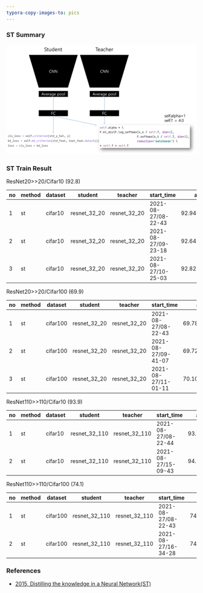 ```yaml
---
typora-copy-images-to: pics
---
```


### ST Summary

![image-20210828092759272](pics/image-20210828092759272.png)

### ST Train Result

ResNet20>>20/Cifar10 (92.8)

| no   | method | dataset | student      | teacher      | start_time          | acc         | epoch | nepoch | lr   | batch_size |
| ---- | ------ | ------- | ------------ | ------------ | ------------------- | ----------- | ----- | ------ | ---- | ---------- |
| 1    | st     | cifar10 | resnet_32_20 | resnet_32_20 | 2021-08-27/08-22-43 | 92.94872284 | 159   | 200    | 0.1  | 128        |
| 2    | st     | cifar10 | resnet_32_20 | resnet_32_20 | 2021-08-27/09-23-18 | 92.64823914 | 199   | 200    | 0.1  | 128        |
| 3    | st     | cifar10 | resnet_32_20 | resnet_32_20 | 2021-08-27/10-25-03 | 92.82852936 | 177   | 200    | 0.1  | 128        |

ResNet20>>20/Cifar100 (69.9)

| no   | method | dataset  | student      | teacher      | start_time          | acc         | epoch | nepoch | lr   | batch_size |
| ---- | ------ | -------- | ------------ | ------------ | ------------------- | ----------- | ----- | ------ | ---- | ---------- |
| 1    | st     | cifar100 | resnet_32_20 | resnet_32_20 | 2021-08-27/08-22-43 | 69.78165436 | 162   | 200    | 0.1  | 128        |
| 2    | st     | cifar100 | resnet_32_20 | resnet_32_20 | 2021-08-27/09-41-07 | 69.72155762 | 169   | 200    | 0.1  | 128        |
| 3    | st     | cifar100 | resnet_32_20 | resnet_32_20 | 2021-08-27/11-01-11 | 70.10216522 | 190   | 200    | 0.1  | 128        |

ResNet110>>110/Cifar10 (93.9)

| no   | method | dataset | student       | teacher       | start_time          | acc      | epoch | nepoch | lr   | batch_size |
| ---- | ------ | ------- | ------------- | ------------- | ------------------- | -------- | ----- | ------ | ---- | ---------- |
| 1    | st     | cifar10 | resnet_32_110 | resnet_32_110 | 2021-08-27/08-22-44 | 93.54968 | 158   | 200    | 0.1  | 128        |
| 2    | st     | cifar10 | resnet_32_110 | resnet_32_110 | 2021-08-27/15-09-43 | 94.16066 | 174   | 200    | 0.1  | 128        |

ResNet110>>110/Cifar100 (74.1)

| no   | method | dataset  | student       | teacher       | start_time          | acc      | epoch | nepoch | lr   | batch_size |
| ---- | ------ | -------- | ------------- | ------------- | ------------------- | -------- | ----- | ------ | ---- | ---------- |
| 1    | st     | cifar100 | resnet_32_110 | resnet_32_110 | 2021-08-27/08-22-43 | 74.15865 | 197   | 200    | 0.1  | 128        |
| 2    | st     | cifar100 | resnet_32_110 | resnet_32_110 | 2021-08-27/16-34-28 | 74.10857 | 118   | 200    | 0.1  | 128        |



### References

- [2015, Distilling the knowledge in a Neural Network(ST)](https://arxiv.org/abs/1503.02531)

